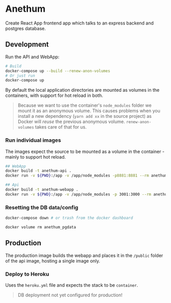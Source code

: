 # Anethum

Create React App frontend app which talks to an express backend and postgres database.

## Development

Run the API and WebApp:

```bash
# Build
docker-compose up --build --renew-anon-volumes
# Or just run
docker-compose up
```

By default the local application directories are mounted as volumes in the containers, with support for hot reload in both.

> Because we want to use the container's `node_modules` folder we mount it as an anonymous volume.  This causes problems when you install a new dependency (`yarn add xx` in the source project) as Docker will _reuse_ the previous anonymous volume.  `renew-anon-volumes` takes care of that for us.

### Run individual images

The images expect the source to be mounted as a volume in the container - mainly to support hot reload.

```bash
## WebApp
docker build -t anethum-api .
docker run -v ${PWD}:/app -v /app/node_modules -p8881:8881 --rm anethum-api

## Api
docker build -t anethum-webapp .
docker run -v ${PWD}:/app -v /app/node_modules -p 3001:3000 --rm anethum-webapp
```

### Resetting the DB data/config

```bash
docker-compose down # or trash from the docker dashboard

docker volume rm anethum_pgdata
```

## Production

The production image builds the webapp and places it in the `/public` folder of the api image, hosting a single image only.

### Deploy to Heroku

Uses the `heroku.yml` file and expects the stack to be `container`.

> DB deployment not yet configured for production!
